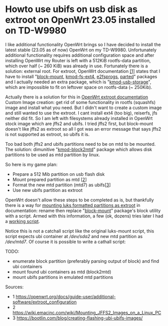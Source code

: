 # Howto use ubifs on usb disk as extroot on OpenWrt 23.05 installed on TD-W9980

I like additional functionality OpenWrt brings so I have decided to install the latest stable (23.05 as of now) OpenWrt on my TD-W9980. Unfortunately additional functionality requires additional configuration space and after installing OpenWrt my Router is left with a 512KiB rootfs-data partition, which over half (~ 260 KiB) was already in use. Fortunately there is a solution: external root. For extroot, OpenWrt documentation [[1]](https://openwrt.org/docs/guide-user/additional-software/extroot_configuration) states that I have to install "[block-mount](https://openwrt.org/packages/pkgdata/block-mount), [kmod-fs-ext4](https://openwrt.org/packages/pkgdata/kmod-fs-ext4), [e2fsprogs](https://openwrt.org/packages/pkgdata/e2fsprogs), [parted](https://openwrt.org/packages/pkgdata/parted)" packages and I actually needed an extra package, which is "[kmod-usb-storage](https://openwrt.org/packages/pkgdata/kmod-usb-storage)", which are impossible to fit on leftover space on rootfs-data (~ 250Kib). 

Actually there is a solution for this in [OpenWrt extroot documentation](https://openwrt.org/docs/guide-user/additional-software/extroot_configuration](https://openwrt.org/docs/guide-user/additional-software/extroot_configuration#custom_image)) Custom Image creation: get rid of some functionality in rootfs (squashfs) image and install what you need. But I didn't want to create a custom image and still wanted to use the extroot.
I cant install ext4 (too big), reiserfs, jfs neither did fit. So I am left with filesystems already installed in OpenWrt stock image which are jffs2 and ubifs. I tried jffs2 first, but block-mount doesn't like jffs2 as extroot so all I got was an error message that says jffs2 is not supported as extroot, so ubifs it is.  

Too bad both jffs2 and ubifs partitions need to be on mtd to be mounted. The solution: dimunitive "[kmod-block2mtd](https://openwrt.org/packages/pkgdata/kmod-block2mtd)" package which allows disk partitions to be used as mtd partition by linux.

So here is my game plan:
- Prepare a 512 Mib partition on usb flash disk
- Mount prepared partition as mtd [[2](https://wiki.emacinc.com/wiki/Mounting_JFFS2_Images_on_a_Linux_PC)]
- Format the new mtd partition (mtd7) as ubifs[[3](https://bootlin.com/blog/creating-flashing-ubi-ubifs-images/)]
- Use new ubifs partition as extroot

OpenWrt doesn't allow these steps to be completed as is, but thankfully there is a way for [mounting luks formatted partitions as extroot](https://openwrt.org/docs/guide-user/additional-software/extroot_configuration#luks_encrypted_extroot) in documentation: rename then replace "[block-mount](https://openwrt.org/packages/pkgdata/block-mount)" package's block utility with a script. Armed with this information, a few (ok, dozens) tries later I had a [working script](block).

Notice this is not a catchall script like the original luks-mount script, this script expects ubi container at */dev/sda2* and new mtd partition as */dev/mtd7*. Of course it is possible to write a cathall script:

TODO:
- enumerate block partition (preferably parsing output of block) and find ubi containers
- mount found ubi containers as mtd (block2mtd)
- mount ubifs partitions in emulated mtd partitions

Sources:
- 1 https://openwrt.org/docs/guide-user/additional-software/extroot_configuration
- 2 https://wiki.emacinc.com/wiki/Mounting_JFFS2_Images_on_a_Linux_PC
- 3 https://bootlin.com/blog/creating-flashing-ubi-ubifs-images/
